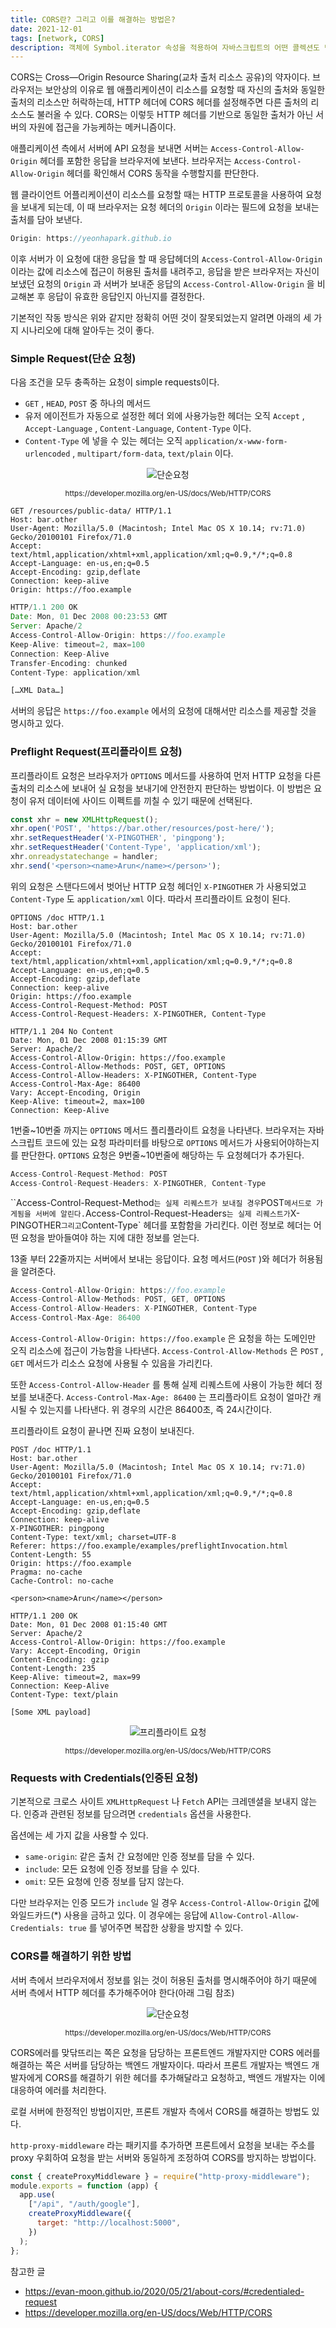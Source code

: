 ```yaml
---
title: CORS란? 그리고 이를 해결하는 방법은?
date: 2021-12-01
tags: [network, CORS]
description: 객체에 Symbol.iterator 속성을 적용하여 자바스크립트의 어떤 콜렉션도 반복 가능한 객체로 만들 수 있다.
---
```


CORS는 Cross—Origin Resource Sharing(교차 출처 리소스 공유)의 약자이다. 브라우저는 보안상의 이유로 웹 애플리케이션이 리소스를 요청할 때 자신의 출처와 동일한 출처의 리소스만 허락하는데, HTTP 헤더에 CORS 헤더를 설정해주면 다른 출처의 리소스도 불러올 수 있다. CORS는 이렇듯 HTTP 헤더를 기반으로 동일한 출처가 아닌 서버의 자원에 접근을 가능케하는 메커니즘이다.

애플리케이션 측에서 서버에 API 요청을 보내면 서버는 `Access-Control-Allow-Origin` 헤더를 포함한 응답을 브라우저에 보낸다. 브라우저는 `Access-Control-Allow-Origin` 헤더를 확인해서 CORS 동작을 수행할지를 판단한다.

웹 클라이언트 어플리케이션이 리소스를 요청할 때는 HTTP 프로토콜을 사용하여 요청을 보내게 되는데, 이 때 브라우저는 요청 헤더의 `Origin` 이라는 필드에 요청을 보내는 출처를 담아 보낸다.

```js
Origin: https://yeonhapark.github.io
```

이후 서버가 이 요청에 대한 응답을 할 때 응답헤더의 `Access-Control-Allow-Origin` 이라는 값에 리소스에 접근이 허용된 출처를 내려주고, 응답을 받은 브라우저는 자신이 보냈던 요청의 `Origin` 과 서버가 보내준 응답의 `Access-Control-Allow-Origin` 을 비교해본 후 응답이 유효한 응답인지 아닌지를 결정한다.

기본적인 작동 방식은 위와 같지만 정확히 어떤 것이 잘못되었는지 알려면 아래의 세 가지 시나리오에 대해 알아두는 것이 좋다.

### Simple Request(단순 요청)

다음 조건을 모두 충족하는 요청이 simple requests이다.

- `GET` , `HEAD`, `POST` 중 하나의 메서드
- 유저 에이전트가 자동으로 설정한 헤더 외에 사용가능한 헤더는 오직 `Accept` , `Accept-Language` , `Content-Language`, `Content-Type` 이다.
- `Content-Type` 에 넣을 수 있는 헤더는 오직 `application/x-www-form-urlencoded` , `multipart/form-data`, `text/plain` 이다.

<p align="center"><img src="../../static/media/blog/simple-req.png" alt="단순요청" /></p>
<figcaption align="center">
<small>
https://developer.mozilla.org/en-US/docs/Web/HTTP/CORS
</small>
</figcaption>


```
GET /resources/public-data/ HTTP/1.1
Host: bar.other
User-Agent: Mozilla/5.0 (Macintosh; Intel Mac OS X 10.14; rv:71.0) Gecko/20100101 Firefox/71.0
Accept: text/html,application/xhtml+xml,application/xml;q=0.9,*/*;q=0.8
Accept-Language: en-us,en;q=0.5
Accept-Encoding: gzip,deflate
Connection: keep-alive
Origin: https://foo.example
```

```jsx
HTTP/1.1 200 OK
Date: Mon, 01 Dec 2008 00:23:53 GMT
Server: Apache/2
Access-Control-Allow-Origin: https://foo.example
Keep-Alive: timeout=2, max=100
Connection: Keep-Alive
Transfer-Encoding: chunked
Content-Type: application/xml

[…XML Data…]
```

서버의 응답은 `https://foo.example` 에서의 요청에 대해서만 리소스를 제공할 것을 명시하고 있다.

### Preflight Request(프리플라이트 요청)

프리플라이트 요청은 브라우저가 `OPTIONS` 메서드를 사용하여 먼저 HTTP 요청을 다른 출처의 리소스에 보내어 실 요청을 보내기에 안전한지 판단하는 방법이다. 이 방법은 요청이 유저 데이터에 사이드 이펙트를 끼칠 수 있기 때문에 선택된다.

```jsx
const xhr = new XMLHttpRequest();
xhr.open('POST', 'https://bar.other/resources/post-here/');
xhr.setRequestHeader('X-PINGOTHER', 'pingpong');
xhr.setRequestHeader('Content-Type', 'application/xml');
xhr.onreadystatechange = handler;
xhr.send('<person><name>Arun</name></person>');
```

위의 요청은 스탠다드에서 벗어난 HTTP 요청 헤더인 `X-PINGOTHER` 가 사용되었고 `Content-Type` 도 `application/xml` 이다. 따라서  프리플라이트 요청이 된다.

```
OPTIONS /doc HTTP/1.1
Host: bar.other
User-Agent: Mozilla/5.0 (Macintosh; Intel Mac OS X 10.14; rv:71.0) Gecko/20100101 Firefox/71.0
Accept: text/html,application/xhtml+xml,application/xml;q=0.9,*/*;q=0.8
Accept-Language: en-us,en;q=0.5
Accept-Encoding: gzip,deflate
Connection: keep-alive
Origin: https://foo.example
Access-Control-Request-Method: POST
Access-Control-Request-Headers: X-PINGOTHER, Content-Type

HTTP/1.1 204 No Content
Date: Mon, 01 Dec 2008 01:15:39 GMT
Server: Apache/2
Access-Control-Allow-Origin: https://foo.example
Access-Control-Allow-Methods: POST, GET, OPTIONS
Access-Control-Allow-Headers: X-PINGOTHER, Content-Type
Access-Control-Max-Age: 86400
Vary: Accept-Encoding, Origin
Keep-Alive: timeout=2, max=100
Connection: Keep-Alive
```

1번줄~10번줄 까지는 `OPTIONS` 메서드 플리플라이트 요청을 나타낸다. 브라우저는 자바스크립트 코드에 있는 요청 파라미터를 바탕으로 `OPTIONS` 메서드가 사용되어야하는지를 판단한다. `OPTIONS` 요청은 9번줄~10번줄에 해당하는 두 요청헤더가 추가된다.

```jsx
Access-Control-Request-Method: POST
Access-Control-Request-Headers: X-PINGOTHER, Content-Type
```

``Access-Control-Request-Method` 는 실제 리퀘스트가 보내질 경우 `POST` 메서드로 가게됨을 서버에 알린다. `Access-Control-Request-Headers` 는 실제 리퀘스트가 `X-PINGOTHER` 그리고 `Content-Type` 헤더를 포함함을 가리킨다. 이런 정보로 헤더는 어떤 요청을 받아들여야  하는 지에 대한 정보를 얻는다.

13줄 부터 22줄까지는 서버에서 보내는 응답이다. 요청 메서드(`POST` )와 헤더가 허용됨을 알려준다. 

```jsx
Access-Control-Allow-Origin: https://foo.example
Access-Control-Allow-Methods: POST, GET, OPTIONS
Access-Control-Allow-Headers: X-PINGOTHER, Content-Type
Access-Control-Max-Age: 86400
```

`Access-Control-Allow-Origin: https://foo.example` 은 요청을 하는 도메인만 오직 리소스에 접근이 가능함을 나타낸다. `Access-Control-Allow-Methods` 은 `POST` , `GET` 메서드가 리소스 요청에 사용될 수 있음을 가리킨다.

또한 `Access-Control-Allow-Header` 를 통해 실제 리퀘스트에 사용이 가능한 헤더 정보를 보내준다. `Access-Control-Max-Age: 86400` 는 프리플라이트 요청이 얼마간 캐시될 수 있는지를 나타낸다. 위 경우의 시간은 86400초, 즉 24시간이다. 

프리플라이트 요청이 끝나면 진짜 요청이 보내진다.

```
POST /doc HTTP/1.1
Host: bar.other
User-Agent: Mozilla/5.0 (Macintosh; Intel Mac OS X 10.14; rv:71.0) Gecko/20100101 Firefox/71.0
Accept: text/html,application/xhtml+xml,application/xml;q=0.9,*/*;q=0.8
Accept-Language: en-us,en;q=0.5
Accept-Encoding: gzip,deflate
Connection: keep-alive
X-PINGOTHER: pingpong
Content-Type: text/xml; charset=UTF-8
Referer: https://foo.example/examples/preflightInvocation.html
Content-Length: 55
Origin: https://foo.example
Pragma: no-cache
Cache-Control: no-cache

<person><name>Arun</name></person>

HTTP/1.1 200 OK
Date: Mon, 01 Dec 2008 01:15:40 GMT
Server: Apache/2
Access-Control-Allow-Origin: https://foo.example
Vary: Accept-Encoding, Origin
Content-Encoding: gzip
Content-Length: 235
Keep-Alive: timeout=2, max=99
Connection: Keep-Alive
Content-Type: text/plain

[Some XML payload]
```
<p align="center"><img src="../../static/media/blog/preflight_correct.png" alt="프리플라이트 요청" /></p>
<figcaption align="center">
<small>
https://developer.mozilla.org/en-US/docs/Web/HTTP/CORS
</small>
</figcaption>


### Requests with Credentials(인증된 요청)

기본적으로 크로스 사이트 `XMLHttpRequest` 나 `Fetch` API는  크레덴셜을 보내지 않는다. 인증과 관련된 정보를 담으려면 `credentials` 옵션을 사용한다.

옵션에는 세 가지 값을 사용할 수 있다.

- `same-origin`: 같은 출처 간 요청에만 인증 정보를 담을 수 있다.
- `include`: 모든 요청에 인증 정보를 담을 수 있다.
- `omit`: 모든 요청에 인증 정보를 담지 않는다.

다만 브라우저는 인증 모드가 `include` 일 경우 `Access-Control-Allow-Origin` 값에 와일드카드(*) 사용을 금하고 있다. 이 경우에는 응답에 `Allow-Control-Allow-Credentials: true` 를 넣어주면 복잡한 상황을 방지할 수 있다.

### CORS를 해결하기 위한 방법

서버 측에서 브라우저에서 정보를 읽는 것이 허용된 출처를 명시해주어야 하기 때문에 서버 측에서 HTTP 헤더를 추가해주어야 한다(아래 그림 참조)

<p align="center"><img src="../../static/media/blog/simple-req-updated.png" alt="단순요청" /></p>
<figcaption align="center">
<small>
https://developer.mozilla.org/en-US/docs/Web/HTTP/CORS
</small>
</figcaption>


CORS에러를 맞닦뜨리는 쪽은 요청을 담당하는 프론트엔드 개발자지만 CORS 에러를 해결하는 쪽은 서버를 담당하는 백엔드 개발자이다. 따라서 프론트 개발자는 백엔드 개발자에게 CORS를 해결하기 위한 헤더를 추가해달라고 요청하고, 백엔드 개발자는 이에 대응하여 에러를 처리한다.

로컬 서버에 한정적인 방법이지만, 프론트 개발자 측에서 CORS를 해결하는 방법도 있다.

`http-proxy-middleware` 라는 패키지를 추가하면 프론트에서 요청을 보내는 주소를 proxy 우회하여 요청을 받는 서버와 동일하게 조정하여 CORS를 방지하는 방법이다.

```jsx
const { createProxyMiddleware } = require("http-proxy-middleware");
module.exports = function (app) {
  app.use(
    ["/api", "/auth/google"],
    createProxyMiddleware({
      target: "http://localhost:5000",
    })
  );
};
```

참고한 글
- https://evan-moon.github.io/2020/05/21/about-cors/#credentialed-request
- https://developer.mozilla.org/en-US/docs/Web/HTTP/CORS